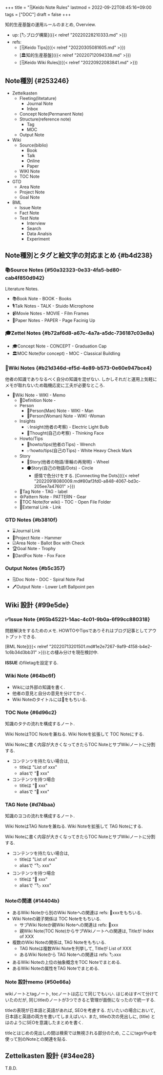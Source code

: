 +++
title = "🗒Keido Note Rules"
lastmod = 2022-09-22T08:45:16+09:00
tags = ["DOC"]
draft = false
+++

知的生産基盤の運用ルールのまとめ, Overview.

-   up: [🏷ブログ構築]({{< relref "20220228210333.md" >}})
-   refs:
    -   [🗒Keido Tips]({{< relref "20220305081605.md" >}})
    -   [🏛知的生産基盤]({{< relref "20220712094338.md" >}})
    -   [🗒Keido Wiki Rules]({{< relref "20220922083841.md" >}})


## Note種別 {#253246}

-   Zettelkasten
    -   Fleeting(litetature)
        -   Journal Note
        -   Inbox
    -   Concept Note(Permanent Note)
    -   Structure(reference note)
        -   Tag
        -   MOC
    -   Output Note
-   Wiki
    -   Source(biblio)
        -   Book
        -   Talk
        -   Online
        -   Paper
    -   WIKI Note
    -   TOC Note
-   GTD
    -   Area Note
    -   Project Note
    -   Goal Note
-   BML
    -   Issue Note
    -   Fact Note
    -   Test Note
        -   Interview
        -   Search
        -   Data Analsis
        -   Experiment


## Note種別とタグと絵文字の対応まとめ {#b4d238}


### 📚Source Notes {#50a32323-0e33-4fa5-bd80-cab4f850d942}

Literature Notes.

-   📚Book Note - BOOK - Books
-   🎙Talk Notes - TALK - Stuido Microphone
-   📹Movie Notes - MOVIE - Film Frames
-   📄Paper Notes - PAPER - Page Facinig Up


### 🎓Zettel Notes {#b72af6d8-a67c-4a7a-a5dc-736187c03e8a}

-   🎓Concept Note - CONCEPT - Graduation Cap
-   🏛MOC Note(for concept) - MOC - Classical Buildling


### 📝Wiki Notes {#b21d346d-ef5d-4e89-b573-0e60e947bce4}

他者の知識でありなるべく自分の知識を混ぜない. しかしそれだと運用上気軽にメモが取れないため臨機応変に工夫が必要なところ.

-   📝Wiki Note - WIKI - Memo
    -   📝Definition Note -
    -   Person
        -   👨Person(Man) Note - WIKI - Man
        -   👩Person(Woman) Note - WIKI -Woman
    -   Insights
        -   💡Insight(他者の考察) - Electric Light Bulb
        -   🤔Thought(自己の考察) - Thinking Face
    -   Howto/Tips
        -   🔧howto/tips(他者のTips) - Wrench
        -   ✅howto/tips(自己のTips) - White Heavy Check Mark
    -   Story
        -   🛞Story(他者の物語/車輪の再発明) - Wheel
        -   ⚫Story(自己の物語/Dots) - Circle
            -   感情で色分けをする. [Connecting the Dots]({{< relref "20220918080009.md#80af3fd0-a848-4067-bd3c-205ee7a47601" >}})
    -   🔖Tag Note - TAG - label
    -   ⚙Pattern Note - PATTERN - Gear
    -   📂TOC Note(for wiki) - TOC - Open File Folder
    -   🔗External Link - Link


### GTD Notes {#b3810f}

-   ⌛Journal Link
-   🔨Project Note - Hammer
-   ☑Area Note - Ballot Box with Check
-   🏆Goal Note - Trophy
-   🦊DardFox Note - Fox Face


### Output Notes {#b5c357}

-   🗒Doc Note - DOC - Spiral Note Pad
-   🖊Output Note - Lower Left Ballpoint pen


## Wiki 設計 {#99e5de}


### ✅Issue Note {#65b45221-14ac-4c01-9b0a-6f99cc880318}

問題解決をするためのメモ. HOWTOやTipsでありそれはブログ記事としてアウトプットできる.

[BML Note]({{< relref "20220713201501.md#1e2e7267-9af9-4158-b4e2-1c6b34d3bb31" >}})との棲み分けを現在検討中.

**ISSUE** のfiletagを設定する.


### Wiki Note {#64bc6f}

-   Wikiには外部の知識を書く.
-   他者の意見と自分の意見を分けてかく.
-   Wiki Noteのタイトルには📝をもちいる.


### TOC Note {#6d96c2}

知識のタテの流れを構成するノート.

Wiki NoteはTOC Noteを兼ねる. Wiki Noteを拡張して TOC Noteにする.

Wiki Noteに書く内容が大きくなってきたらTOC NoteとサブWikiノートに分割する.

-   コンテンツを持たない場合は,
    -   titleは "List of xxx"
    -   aliasで "📂 xxx"
-   コンテンツを持つ場合
    -   titleは "📝 xxx"
    -   aliasで "📂 xxx"


### TAG Note {#d74baa}

知識のヨコの流れを構成するノート.

Wiki NoteはTAG Noteを兼ねる. Wiki Noteを拡張して TAG Noteにする.

Wiki Noteに書く内容が大きくなってきたらTOC NoteとサブWikiノートに分割する.

-   コンテンツを持たない場合は,
    -   titleは "List of xxx"
    -   aliasで "🏷 xxx"
-   コンテンツを持つ場合
    -   titleは "📝 xxx"
    -   aliasで "🏷 xxx"


### Noteの関連 {#14404b}

-   あるWiki Noteから別のWiki Noteへの関連は refs: 📝xxxをもちいる.
-   Wiki Noteの親子関係は TOC Noteをもちいる.
    -   サブWiki Noteか親Wiki Noteへの関連は refs: 📁xxx
    -   親Wiki Note(TOC Note)からサブWikiノートへの関連は, Titleが Index of XXX
-   複数のWiki Noteの関係は, TAG Noteをもちいる.
    -   TAG Noteは複数Wiki Noteを列挙して, Titleが List of XXX
    -   あるWiki Noteから TAG Noteへの関連は  refs: 🏷xxx
-   あるWiki Noteの上位の抽象概念をTOC Noteでまとめる.
-   あるWiki Noteの属性をTAG Noteでまとめる.


### Note 設計memo {#50e66a}

wikiノートとtagノート, tocノートは応じて同じでもいい. はじめはすべて分けていたのだが, 同じtitleのノートが3つできると管理が面倒になったので統一する.

titleの表現が日本語と英語があれば, SEOを考慮する. だいたいの場合において, 日本語と英語の両方を書いてしまえばいい. また, titleの次の見出しに, (title) とはのようにSEOを意識したまとめを書く.

titleとはじめの見出しの間は検索では無視される部分のため, ここにtagsやupを使って別のNoteとの関連を貼る.


## Zettelkasten 設計 {#34ee28}

T.B.D.
